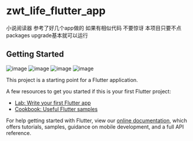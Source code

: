 # zwt_life_flutter_app
小说阅读器 参考了好几个app做的 如果有相似代码 不要惊讶
本项目只要不点packages upgrade基本就可以运行
## Getting Started
![image](https://github.com/z1076820548/zwt_life_flutter_app/blob/master/gif/read.gif)
![image](https://github.com/z1076820548/zwt_life_flutter_app/blob/master/gif/rank.gif)
![image](https://github.com/z1076820548/zwt_life_flutter_app/blob/master/gif/search.gif)
![image](https://github.com/z1076820548/zwt_life_flutter_app/blob/master/gif/cache.gif)

This project is a starting point for a Flutter application.

A few resources to get you started if this is your first Flutter project:

- [Lab: Write your first Flutter app](https://flutter.io/docs/get-started/codelab)
- [Cookbook: Useful Flutter samples](https://flutter.io/docs/cookbook)

For help getting started with Flutter, view our 
[online documentation](https://flutter.io/docs), which offers tutorials, 
samples, guidance on mobile development, and a full API reference.
